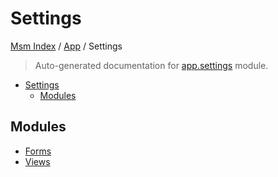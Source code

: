 # Settings

[Msm Index](../../README.md#msm-index) /
[App](../index.md#app) /
Settings

> Auto-generated documentation for [app.settings](https://github.com/HolgerGraef/MSM/blob/main/app/settings/__init__.py) module.

- [Settings](#settings)
  - [Modules](#modules)

## Modules

- [Forms](./forms.md)
- [Views](./views.md)